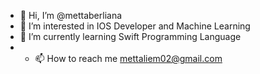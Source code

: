 - 👋 Hi, I’m @mettaberliana
- 👀 I’m interested in IOS Developer and Machine Learning
- 🌱 I’m currently learning Swift Programming Language
- - 📫 How to reach me mettaliem02@gmail.com

<!---
mettaberliana/mettaberliana is a ✨ special ✨ repository because its `README.md` (this file) appears on your GitHub profile.
You can click the Preview link to take a look at your changes.
--->
